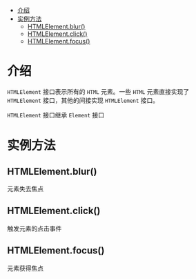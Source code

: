 - [介绍](#介绍)
- [实例方法](#实例方法)
  - [HTMLElement.blur()](#htmlelementblur)
  - [HTMLElement.click()](#htmlelementclick)
  - [HTMLElement.focus()](#htmlelementfocus)


# 介绍
`HTMLElement` 接口表示所有的 `HTML` 元素。一些 `HTML` 元素直接实现了 `HTMLElement` 接口，其他的间接实现 `HTMLElement` 接口。

`HTMLElement` 接口继承 `Element` 接口

# 实例方法
## HTMLElement.blur()
元素失去焦点

## HTMLElement.click()
触发元素的点击事件

## HTMLElement.focus() 
元素获得焦点

